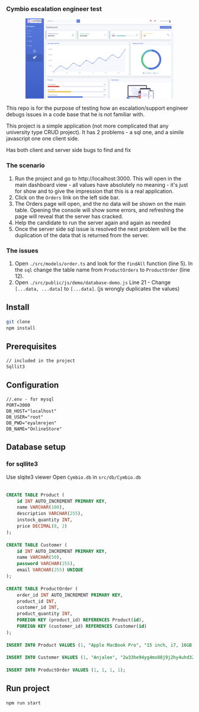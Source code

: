 ### Cymbio escalation engineer test

<p align="center">
    <img src="src/public/img/dashboard-view.png" width="400">
</p>
This repo is for the purpose of testing how an escalation/support engineer debugs issues in a code base that he is not familiar with.

This project is a simple application (not more complicated that any university type CRUD project).
It has 2 problems - a sql one, and a simile javascript one one client side.

Has both client and server side bugs to find and fix

### The scenario

1. Run the project and go to http://localhost:3000. This will open in the main dashboard view - all values have absolutely no meaning - it's just for show and to give the impression that this is a real application.
2. Click on the `Orders` link on the left side bar.
3. The Orders page will open, and the no data will be shown on the main table. Opening the console will show some errors, and refreshing the page will reveal that the server has cracked.
4. Help the candidate to run the server again and again as needed
5. Once the server side sql issue is resolved the next problem will be the duplication of the data that is returned from the server.

### The issues

1. Open `./src/models/order.ts` and look for the `findAll` function (line 5).
   In the `sql` change the table name from `ProductOrders` to `ProductOrder` (line 12).
2. Open `./src/public/js/demo/database-demo.js`
   Line 21 - Change `[...data, ...data]` to `[...data]`. (js wrongly duplicates the values)

## Install

```bash
git clone
npm install
```

## Prerequisites

```
// included in the project
Sqllit3
```

## Configuration

```
//.env - for mysql
PORT=3000
DB_HOST="localhost"
DB_USER="root"
DB_PWD="eyalmrejen"
DB_NAME="OnlineStore"
```

## Database setup

### for sqllite3

Use slqite3 viewer
Open `Cymbio.db` in `src/db/Cymbio.db`

```sql

CREATE TABLE Product (
    id INT AUTO_INCREMENT PRIMARY KEY,
    name VARCHAR(100),
    description VARCHAR(255),
    instock_quantity INT,
    price DECIMAL(8, 2)
);

CREATE TABLE Customer (
    id INT AUTO_INCREMENT PRIMARY KEY,
    name VARCHAR(50),
    password VARCHAR(255),
    email VARCHAR(255) UNIQUE
);

CREATE TABLE ProductOrder (
    order_id INT AUTO_INCREMENT PRIMARY KEY,
    product_id INT,
    customer_id INT,
    product_quantity INT,
    FOREIGN KEY (product_id) REFERENCES Product(id),
    FOREIGN KEY (customer_id) REFERENCES Customer(id)
);

INSERT INTO Product VALUES (1, "Apple MacBook Pro", "15 inch, i7, 16GB RAM", 5, 667.00);

INSERT INTO Customer VALUES (1, "Anjalee", "2w33he94yg4mx88j9j2hy4uhd32w", "anjalee@gmail.com");

INSERT INTO ProductOrder VALUES (1, 1, 1, 1);
```

## Run project

```bash
npm run start
```
